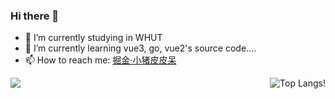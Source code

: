 ### Hi there 👋

<!--
**wk-Nemo/wk-Nemo** is a ✨ _special_ ✨ repository because its `README.md` (this file) appears on your GitHub profile.

Here are some ideas to get you started:

- 🔭 I’m currently working on ...
- 🌱 I’m currently learning ...
- 👯 I’m looking to collaborate on ...
- 🤔 I’m looking for help with ...
- 💬 Ask me about ...
- 📫 How to reach me: ...
- 😄 Pronouns: ...
- ⚡ Fun fact: ...
-->

- 🔭 I’m currently studying in WHUT
- 🌱 I’m currently learning vue3, go, vue2's source code....
- 📫 How to reach me: [掘金·小猪皮皮呆](https://juejin.cn/user/3122268755465879)

<!-- [![Anurag's GitHub stats](https://github-readme-stats.vercel.app/api?username=wk-Nemo)](https://github.com/anuraghazra/github-readme-stats) -->

<img align="left" src="https://github-readme-stats.vercel.app/api?username=wk-Nemo&show_icons=true&icon_color=CE1D2D&text_color=718096&bg_color=ffffff&hide_title=true" />

<!-- ![wk's github stats](https://github-readme-stats.vercel.app/api?username=wk-Nemo&hide=issues&hide_rank=true) -->
<img align='right' src="https://github-readme-stats.vercel.app/api/top-langs/?username=wk-Nemo&layout=compact&custom_title=Most-Used-Langs-In-Github" alt="Top Langs!">
